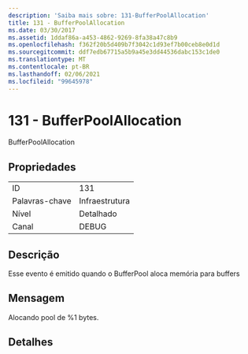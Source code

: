 ```yaml
---
description: 'Saiba mais sobre: 131-BufferPoolAllocation'
title: 131 - BufferPoolAllocation
ms.date: 03/30/2017
ms.assetid: 1ddaf86a-a453-4862-9269-8fa38a47c8b9
ms.openlocfilehash: f362f20b5d409b7f3042c1d93ef7b00ceb8e0d1d
ms.sourcegitcommit: ddf7edb67715a5b9a45e3dd44536dabc153c1de0
ms.translationtype: MT
ms.contentlocale: pt-BR
ms.lasthandoff: 02/06/2021
ms.locfileid: "99645978"
---
```

# <a name="131---bufferpoolallocation"></a>131 - BufferPoolAllocation

BufferPoolAllocation  
  
## <a name="properties"></a>Propriedades  
  
|||  
|-|-|  
|ID|131|  
|Palavras-chave|Infraestrutura|  
|Nível|Detalhado|  
|Canal|DEBUG|  
  
## <a name="description"></a>Descrição  

 Esse evento é emitido quando o BufferPool aloca memória para buffers  
  
## <a name="message"></a>Mensagem  

 Alocando pool de %1 bytes.  
  
## <a name="details"></a>Detalhes
